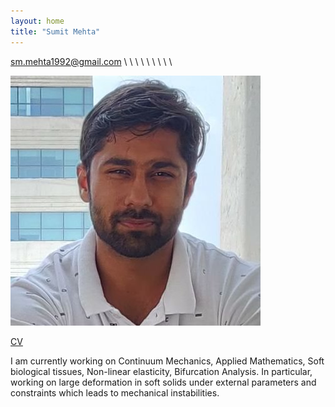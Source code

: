 ```yaml
---
layout: home
title: "Sumit Mehta"
---
```

[sm.mehta1992@gmail.com](sm.mehta1992@gmail.com)  \ \ \ \ \ \ \ \ \ 

![Academic Screenshot](twitter_pic.jpg)

[CV](https://github.com/sumit-mehta1992/sumit-mehta1992.github.io/blob/main/Sumit_Mehta_CV)

I am currently working on Continuum Mechanics, Applied Mathematics, Soft biological tissues, Non-linear elasticity, Bifurcation Analysis.
In particular, working on large deformation in soft solids under external parameters and constraints which leads to mechanical instabilities.

